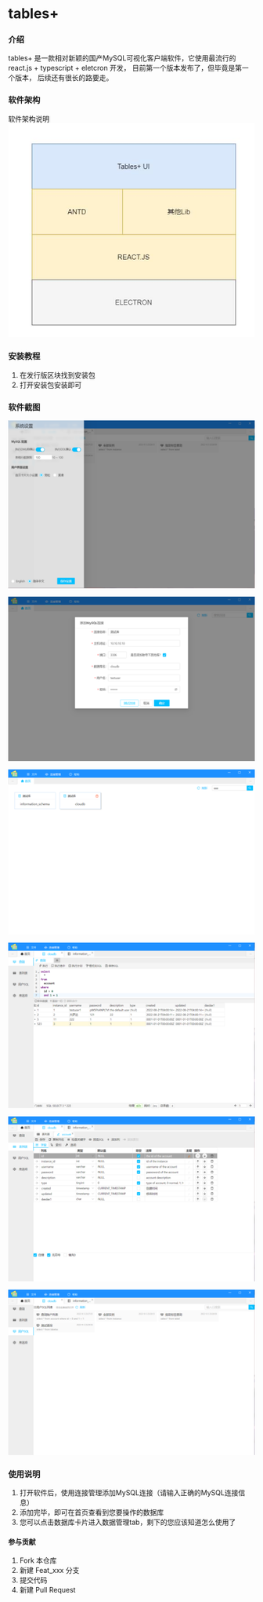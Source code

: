 # tables+

### 介绍
tables+ 是一款相对新颖的国产MySQL可视化客户端软件，它使用最流行的 react.js + typescript + eletcron 开发， 目前第一个版本发布了，但毕竟是第一个版本， 后续还有很长的路要走。

### 软件架构
软件架构说明
![infra](./assets/tables.jpg)

### 安装教程

1. 在发行版区块找到安装包
2. 打开安装包安装即可


### 软件截图
![设置](./assets/lang.png)

![连接管理](./assets/conn_mgr.png)

![首页](./assets/home.png)

![查询](./assets/query.png)

![设计](./assets/design.png)

![SQL](./assets/user_sql.png)


### 使用说明

1. 打开软件后，使用连接管理添加MySQL连接（请输入正确的MySQL连接信息）
2. 添加完毕，即可在首页查看到您要操作的数据库
3. 您可以点击数据库卡片进入数据管理tab，剩下的您应该知道怎么使用了


#### 参与贡献

1.  Fork 本仓库
2.  新建 Feat_xxx 分支
3.  提交代码
4.  新建 Pull Request